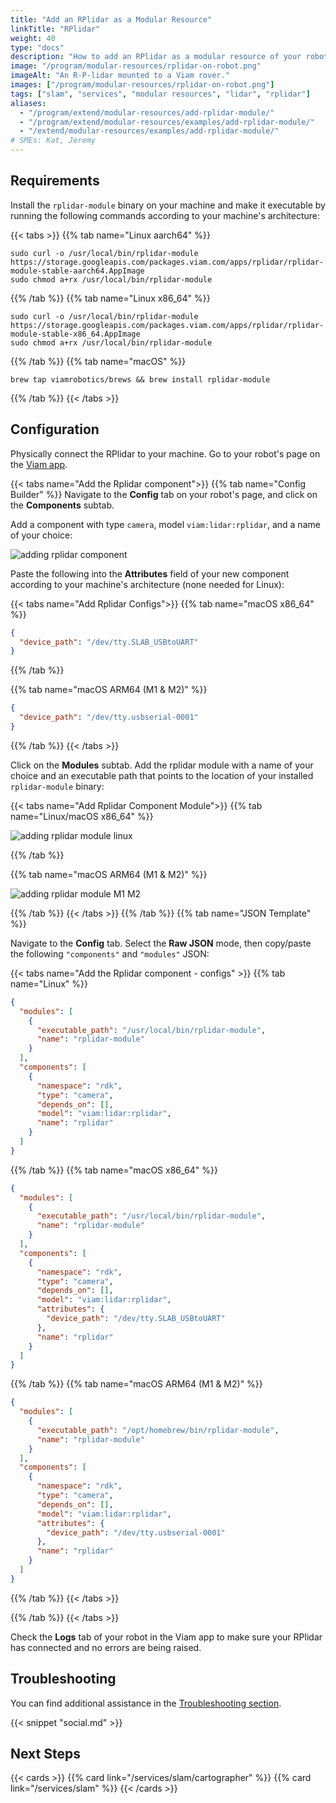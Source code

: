 ```yaml
---
title: "Add an RPlidar as a Modular Resource"
linkTitle: "RPlidar"
weight: 40
type: "docs"
description: "How to add an RPlidar as a modular resource of your robot."
image: "/program/modular-resources/rplidar-on-robot.png"
imageAlt: "An R-P-lidar mounted to a Viam rover."
images: ["/program/modular-resources/rplidar-on-robot.png"]
tags: ["slam", "services", "modular resources", "lidar", "rplidar"]
aliases:
  - "/program/extend/modular-resources/add-rplidar-module/"
  - "/program/extend/modular-resources/examples/add-rplidar-module/"
  - "/extend/modular-resources/examples/add-rplidar-module/"
# SMEs: Kat, Jeremy
---
```


## Requirements

Install the `rplidar-module` binary on your machine and make it executable by running the following commands according to your machine's architecture:

{{< tabs >}}
{{% tab name="Linux aarch64" %}}

```{id="terminal-prompt" class="command-line" data-prompt="$"}
sudo curl -o /usr/local/bin/rplidar-module https://storage.googleapis.com/packages.viam.com/apps/rplidar/rplidar-module-stable-aarch64.AppImage
sudo chmod a+rx /usr/local/bin/rplidar-module
```

{{% /tab %}}
{{% tab name="Linux x86_64" %}}

```{id="terminal-prompt" class="command-line" data-prompt="$"}
sudo curl -o /usr/local/bin/rplidar-module https://storage.googleapis.com/packages.viam.com/apps/rplidar/rplidar-module-stable-x86_64.AppImage
sudo chmod a+rx /usr/local/bin/rplidar-module
```

{{% /tab %}}
{{% tab name="macOS" %}}

```{id="terminal-prompt" class="command-line" data-prompt="$"}
brew tap viamrobotics/brews && brew install rplidar-module
```

{{% /tab %}}
{{< /tabs >}}

## Configuration

Physically connect the RPlidar to your machine.
Go to your robot's page on the [Viam app](https://app.viam.com/).

{{< tabs name="Add the Rplidar component">}}
{{% tab name="Config Builder" %}}
Navigate to the **Config** tab on your robot's page, and click on the **Components** subtab.

Add a component with type `camera`, model `viam:lidar:rplidar`, and a name of your choice:

![adding rplidar component](../../img/add-rplidar/add-rplidar-component-ui.png)

Paste the following into the **Attributes** field of your new component according to your machine's architecture (none needed for Linux):

{{< tabs name="Add Rplidar Configs">}}
{{% tab name="macOS x86_64" %}}

```json
{
  "device_path": "/dev/tty.SLAB_USBtoUART"
}
```

{{% /tab %}}

{{% tab name="macOS ARM64 (M1 & M2)" %}}

```json
{
  "device_path": "/dev/tty.usbserial-0001"
}
```

{{% /tab %}}
{{< /tabs >}}

Click on the **Modules** subtab. Add the rplidar module with a name of your choice and an executable path that points to the location of your installed `rplidar-module` binary:

{{< tabs name="Add Rplidar Component Module">}}
{{% tab name="Linux/macOS x86_64" %}}

![adding rplidar module linux](../../img/add-rplidar/add-rplidar-module-ui-linux.png)

{{% /tab %}}

{{% tab name="macOS ARM64 (M1 & M2)" %}}

![adding rplidar module M1 M2](../../img/add-rplidar/add-rplidar-module-ui-M1-M2.png)

{{% /tab %}}
{{< /tabs >}}
{{% /tab %}}
{{% tab name="JSON Template" %}}

Navigate to the **Config** tab.
Select the **Raw JSON** mode, then copy/paste the following `"components"` and `"modules"` JSON:

  {{< tabs name="Add the Rplidar component - configs" >}}
  {{% tab name="Linux" %}}

  ```json
  {
    "modules": [
      {
        "executable_path": "/usr/local/bin/rplidar-module",
        "name": "rplidar-module"
      }
    ],
    "components": [
      {
        "namespace": "rdk",
        "type": "camera",
        "depends_on": [],
        "model": "viam:lidar:rplidar",
        "name": "rplidar"
      }
    ]
  }
  ```

  {{% /tab %}}
  {{% tab name="macOS x86_64" %}}

  ```json
  {
    "modules": [
      {
        "executable_path": "/usr/local/bin/rplidar-module",
        "name": "rplidar-module"
      }
    ],
    "components": [
      {
        "namespace": "rdk",
        "type": "camera",
        "depends_on": [],
        "model": "viam:lidar:rplidar",
        "attributes": {
          "device_path": "/dev/tty.SLAB_USBtoUART"
        },
        "name": "rplidar"
      }
    ]
  }
  ```

  {{% /tab %}}
  {{% tab name="macOS ARM64 (M1 & M2)" %}}

  ```json
  {
    "modules": [
      {
        "executable_path": "/opt/homebrew/bin/rplidar-module",
        "name": "rplidar-module"
      }
    ],
    "components": [
      {
        "namespace": "rdk",
        "type": "camera",
        "depends_on": [],
        "model": "viam:lidar:rplidar",
        "attributes": {
          "device_path": "/dev/tty.usbserial-0001"
        },
        "name": "rplidar"
      }
    ]
  }
  ```

  {{% /tab %}}
  {{< /tabs >}}

{{% /tab %}}
{{< /tabs >}}

Check the **Logs** tab of your robot in the Viam app to make sure your RPlidar has connected and no errors are being raised.

## Troubleshooting

You can find additional assistance in the [Troubleshooting section](/appendix/troubleshooting/).

{{< snippet "social.md" >}}

## Next Steps

{{< cards >}}
  {{% card link="/services/slam/cartographer" %}}
  {{% card link="/services/slam" %}}
{{< /cards >}}
